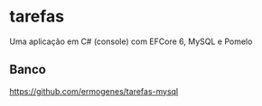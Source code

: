# tarefas
Uma aplicação em C# (console) com EFCore 6, MySQL e Pomelo

## Banco
https://github.com/ermogenes/tarefas-mysql
